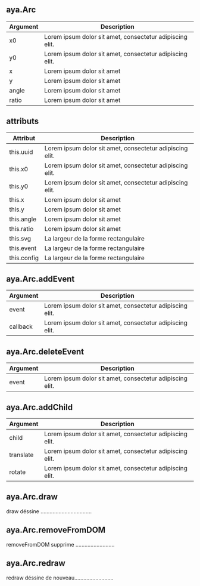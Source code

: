 ## aya.Arc

<style>
.empty-space{
    visibility:hidden;
    display:inline-block;
    border:none;
}
.table_1 .thead-row {
    border-top:none;
}
.type_style{
    transform:rotate(-40deg);
}
</style>
<body>

<table class='table_1'>
    <thead>
    <tr class="thead-row">
        <th>Argument</th>
        <th>Description</th>
    </tr>
    </thead>
    <tbody>
    <tr>
        <td>x0</td>
        <td>Lorem ipsum dolor sit amet, consectetur adipiscing elit.</td>
    </tr>
    <tr>
        <td>y0</td>
        <td>Lorem ipsum dolor sit amet, consectetur adipiscing elit.</td>
    </tr>
     <tr>
        <td>x</td>
        <td>Lorem ipsum dolor sit amet</td>
    </tr>
    <tr>
        <td>y</td>
        <td>Lorem ipsum dolor sit amet</td>
    </tr>
     <tr>
        <td>angle</td>
        <td>Lorem ipsum dolor sit amet</td>
    </tr>
    <tr>
        <td>ratio</td>
        <td>Lorem ipsum dolor sit amet</td>
    </tr>
    </tbody>
</table>

## attributs

<table class='table_2'>
    <thead>
    <tr class="thead-row">
        <th>Attribut</th>
        <th>Description</th>
    </tr>
    </thead>
    <tbody>
    <tr>
        <td>this.uuid</td>
        <td>Lorem ipsum dolor sit amet, consectetur adipiscing elit.</td>
    </tr>
    <tr>
        <td>this.x0</td>
        <td>Lorem ipsum dolor sit amet, consectetur adipiscing elit.</td>
    </tr>
    <tr>
        <td>this.y0</td>
        <td>Lorem ipsum dolor sit amet, consectetur adipiscing elit.</td>
    </tr>
     <tr>
        <td>this.x</td>
        <td>Lorem ipsum dolor sit amet</td>
    </tr>
    <tr>
        <td>this.y</td>
        <td>Lorem ipsum dolor sit amet</td>
    </tr>
     <tr>
        <td>this.angle</td>
        <td>Lorem ipsum dolor sit amet</td>
    </tr>
    <tr>
        <td>this.ratio</td>
        <td>Lorem ipsum dolor sit amet</td>
    </tr>
     <tr>
        <td>this.svg</td>
        <td>La largeur de la forme rectangulaire</td>
    </tr>
     <tr>
        <td>this.event</td>
        <td>La largeur de la forme rectangulaire</td>
    </tr>
     <tr>
        <td>this.config</td>
        <td>La largeur de la forme rectangulaire</td>
    </tr>
    </tbody>
</table>

## aya.Arc.addEvent

<table class='table_3'>
    <thead>
    <tr class="thead-row">
        <th>Argument</th>
        <th>Description</th>
    </tr>
    </thead>
    <tbody>
    <tr>
        <td>event</td>
        <td>Lorem ipsum dolor sit amet, consectetur adipiscing elit.</td>
    </tr>
    <tr>
        <td>callback</td>
        <td>Lorem ipsum dolor sit amet, consectetur adipiscing elit.</td>
    </tr>
    </tbody>
</table>

## aya.Arc.deleteEvent

<table class='table_4'>
    <thead>
    <tr class="thead-row">
        <th>Argument</th>
        <th>Description</th>
    </tr>
    </thead>
    <tbody>
    <tr>
        <td>event</td>
        <td>Lorem ipsum dolor sit amet, consectetur adipiscing elit.</td>
    </tr>
    </tbody>
</table>

## aya.Arc.addChild

<table class='table_4'>
    <thead>
    <tr class="thead-row">
        <th>Argument</th>
        <th>Description</th>
    </tr>
    </thead>
    <tbody>
    <tr>
        <td>child</td>
        <td>Lorem ipsum dolor sit amet, consectetur adipiscing elit.</td>
    </tr>
    <tr>
        <td>translate</td>
        <td>Lorem ipsum dolor sit amet, consectetur adipiscing elit.</td>
    </tr>
    <tr>
        <td>rotate</td>
        <td>Lorem ipsum dolor sit amet, consectetur adipiscing elit.</td>
    </tr>
    </tbody>
</table>
</body>

## aya.Arc.draw

draw déssine ..................................

## aya.Arc.removeFromDOM

removeFromDOM supprime ..........................

## aya.Arc.redraw

redraw déssine de nouveau..........................
